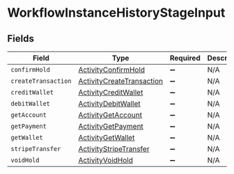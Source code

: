 # WorkflowInstanceHistoryStageInput


## Fields

| Field                                                                         | Type                                                                          | Required                                                                      | Description                                                                   |
| ----------------------------------------------------------------------------- | ----------------------------------------------------------------------------- | ----------------------------------------------------------------------------- | ----------------------------------------------------------------------------- |
| `confirmHold`                                                                 | [ActivityConfirmHold](../../models/shared/activityconfirmhold.md)             | :heavy_minus_sign:                                                            | N/A                                                                           |
| `createTransaction`                                                           | [ActivityCreateTransaction](../../models/shared/activitycreatetransaction.md) | :heavy_minus_sign:                                                            | N/A                                                                           |
| `creditWallet`                                                                | [ActivityCreditWallet](../../models/shared/activitycreditwallet.md)           | :heavy_minus_sign:                                                            | N/A                                                                           |
| `debitWallet`                                                                 | [ActivityDebitWallet](../../models/shared/activitydebitwallet.md)             | :heavy_minus_sign:                                                            | N/A                                                                           |
| `getAccount`                                                                  | [ActivityGetAccount](../../models/shared/activitygetaccount.md)               | :heavy_minus_sign:                                                            | N/A                                                                           |
| `getPayment`                                                                  | [ActivityGetPayment](../../models/shared/activitygetpayment.md)               | :heavy_minus_sign:                                                            | N/A                                                                           |
| `getWallet`                                                                   | [ActivityGetWallet](../../models/shared/activitygetwallet.md)                 | :heavy_minus_sign:                                                            | N/A                                                                           |
| `stripeTransfer`                                                              | [ActivityStripeTransfer](../../models/shared/activitystripetransfer.md)       | :heavy_minus_sign:                                                            | N/A                                                                           |
| `voidHold`                                                                    | [ActivityVoidHold](../../models/shared/activityvoidhold.md)                   | :heavy_minus_sign:                                                            | N/A                                                                           |